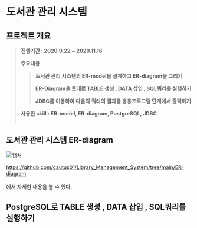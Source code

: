 # 도서관 관리 시스템


## 프로젝트 개요

> **진행기간 : 2020.9.22 ~ 2020.11.16**
> 
> **주요내용**
> 
>> **도서관 관리 시스템의 ER-model을 설계하고 ER-diagram을 그리기**
>>
>> **ER-Diagram을 토대로 TABLE 생성 , DATA 삽입 , SQL쿼리를 실행하기**
>>
>> **JDBC를 이용하여 다음의 쿼리의 결과를 응용프로그램 단계에서 출력하기**
>>
> 
> **사용한 skill : ER-model, ER-diagram, PostgreSQL, JDBC**<br/><br/>  

## 도서관 관리 시스템 ER-diagram

![캡처](https://user-images.githubusercontent.com/69049801/154913713-6ed44ab2-a7fd-4fd7-ad28-3ca88bd0f93a.PNG)

https://github.com/cautus01/Library_Management_System/tree/main/ER-diagram<br/><br/> 에서 자세한 내용을 볼 수 있다.

## PostgreSQL로 TABLE 생성 , DATA 삽입 , SQL쿼리를 실행하기



